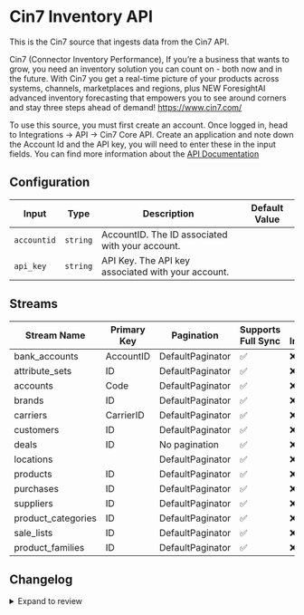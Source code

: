 # Cin7 Inventory API
This is the Cin7 source that ingests data from the Cin7 API.

Cin7 (Connector Inventory Performance), If you’re a business that wants to grow, you need an inventory solution you can count on - both now and in the future. With Cin7 you get a real-time picture of your products across systems, channels, marketplaces and regions, plus NEW ForesightAI advanced inventory forecasting that empowers you to see around corners and stay three steps ahead of demand! https://www.cin7.com/

To use this source, you must first create an account. Once logged in, head to Integrations -&gt; API -&gt; Cin7 Core API.
Create an application and note down the Account Id and the API key, you will need to enter these in the input fields. You can find more information about the [API Documentation](https://dearinventory.docs.apiary.io/#reference)


## Configuration

| Input | Type | Description | Default Value |
|-------|------|-------------|---------------|
| `accountid` | `string` | AccountID. The ID associated with your account. |  |
| `api_key` | `string` | API Key. The API key associated with your account. |  |

## Streams
| Stream Name | Primary Key | Pagination | Supports Full Sync | Supports Incremental |
|-------------|-------------|------------|---------------------|----------------------|
| bank_accounts | AccountID | DefaultPaginator | ✅ |  ❌  |
| attribute_sets | ID | DefaultPaginator | ✅ |  ❌  |
| accounts | Code | DefaultPaginator | ✅ |  ❌  |
| brands | ID | DefaultPaginator | ✅ |  ❌  |
| carriers | CarrierID | DefaultPaginator | ✅ |  ❌  |
| customers | ID | DefaultPaginator | ✅ |  ❌  |
| deals | ID | No pagination | ✅ |  ❌  |
| locations |  | DefaultPaginator | ✅ |  ❌  |
| products | ID | DefaultPaginator | ✅ |  ❌  |
| purchases | ID | DefaultPaginator | ✅ |  ❌  |
| suppliers | ID | DefaultPaginator | ✅ |  ❌  |
| product_categories | ID | DefaultPaginator | ✅ |  ❌  |
| sale_lists | ID | DefaultPaginator | ✅ |  ❌  |
| product_families | ID | DefaultPaginator | ✅ |  ❌  |

## Changelog

<details>
  <summary>Expand to review</summary>

| Version          | Date              | Pull Request | Subject        |
|------------------|-------------------|--------------|----------------|
| 0.3.16 | 2025-09-02 | [65767](https://github.com/airbytehq/airbyte/pull/65767) | Update dependencies |
| 0.3.15 | 2025-08-23 | [65248](https://github.com/airbytehq/airbyte/pull/65248) | Update dependencies |
| 0.3.14 | 2025-08-14 | [64942](https://github.com/airbytehq/airbyte/pull/64942) | Fix docker image entrypoint for platform syncs |
| 0.3.13 | 2025-08-08 | [64118](https://github.com/airbytehq/airbyte/pull/64118) | Fix product_availability primary key to support multi-location inventory tracking by using composite key [ID, Location] instead of just [ID] |
| 0.3.12 | 2025-08-09 | [64712](https://github.com/airbytehq/airbyte/pull/64712) | Update dependencies |
| 0.3.11 | 2025-08-02 | [64396](https://github.com/airbytehq/airbyte/pull/64396) | Update dependencies |
| 0.3.10 | 2025-07-26 | [64046](https://github.com/airbytehq/airbyte/pull/64046) | Update dependencies |
| 0.3.9 | 2025-07-19 | [63536](https://github.com/airbytehq/airbyte/pull/63536) | Update dependencies |
| 0.3.8 | 2025-07-12 | [62997](https://github.com/airbytehq/airbyte/pull/62997) | Update dependencies |
| 0.3.7 | 2025-07-05 | [62760](https://github.com/airbytehq/airbyte/pull/62760) | Update dependencies |
| 0.3.6 | 2025-06-28 | [62305](https://github.com/airbytehq/airbyte/pull/62305) | Update dependencies |
| 0.3.5 | 2025-06-22 | [61988](https://github.com/airbytehq/airbyte/pull/61988) | Update dependencies |
| 0.3.4 | 2025-06-14 | [61252](https://github.com/airbytehq/airbyte/pull/61252) | Update dependencies |
| 0.3.3 | 2025-05-24 | [60378](https://github.com/airbytehq/airbyte/pull/60378) | Update dependencies |
| 0.3.2 | 2025-05-10 | [59985](https://github.com/airbytehq/airbyte/pull/59985) | Update dependencies |
| 0.3.1 | 2025-05-03 | [59392](https://github.com/airbytehq/airbyte/pull/59392) | Update dependencies |
| 0.3.0 | 2025-04-28 | [58631](https://github.com/airbytehq/airbyte/pull/58631) | add  stream |
| 0.2.3 | 2025-04-26 | [58885](https://github.com/airbytehq/airbyte/pull/58885) | Update dependencies |
| 0.2.2 | 2025-04-19 | [58350](https://github.com/airbytehq/airbyte/pull/58350) | Update dependencies |
| 0.2.1 | 2025-04-12 | [57816](https://github.com/airbytehq/airbyte/pull/57816) | Update dependencies |
| 0.2.0 | 2025-04-07 | [56931](https://github.com/airbytehq/airbyte/pull/56931) | removed incremental from unordered streams |
| 0.1.2 | 2025-04-05 | [57183](https://github.com/airbytehq/airbyte/pull/57183) | Update dependencies |
| 0.1.1 | 2025-03-29 | [56590](https://github.com/airbytehq/airbyte/pull/56590) | Update dependencies |
| 0.1.0 | 2025-03-27 | [56429](https://github.com/airbytehq/airbyte/pull/56429) | refactor connector, add backoff and fix endpoints |
| 0.0.16 | 2025-03-22 | [56121](https://github.com/airbytehq/airbyte/pull/56121) | Update dependencies |
| 0.0.15 | 2025-03-08 | [55421](https://github.com/airbytehq/airbyte/pull/55421) | Update dependencies |
| 0.0.14 | 2025-03-01 | [54886](https://github.com/airbytehq/airbyte/pull/54886) | Update dependencies |
| 0.0.13 | 2025-02-22 | [54257](https://github.com/airbytehq/airbyte/pull/54257) | Update dependencies |
| 0.0.12 | 2025-02-15 | [53934](https://github.com/airbytehq/airbyte/pull/53934) | Update dependencies |
| 0.0.11 | 2025-02-08 | [53393](https://github.com/airbytehq/airbyte/pull/53393) | Update dependencies |
| 0.0.10 | 2025-02-01 | [52880](https://github.com/airbytehq/airbyte/pull/52880) | Update dependencies |
| 0.0.9 | 2025-01-25 | [52177](https://github.com/airbytehq/airbyte/pull/52177) | Update dependencies |
| 0.0.8 | 2025-01-18 | [51718](https://github.com/airbytehq/airbyte/pull/51718) | Update dependencies |
| 0.0.7 | 2025-01-11 | [51227](https://github.com/airbytehq/airbyte/pull/51227) | Update dependencies |
| 0.0.6 | 2024-12-28 | [50466](https://github.com/airbytehq/airbyte/pull/50466) | Update dependencies |
| 0.0.5 | 2024-12-21 | [50191](https://github.com/airbytehq/airbyte/pull/50191) | Update dependencies |
| 0.0.4 | 2024-12-14 | [49576](https://github.com/airbytehq/airbyte/pull/49576) | Update dependencies |
| 0.0.3 | 2024-12-12 | [49284](https://github.com/airbytehq/airbyte/pull/49284) | Update dependencies |
| 0.0.2 | 2024-12-11 | [48950](https://github.com/airbytehq/airbyte/pull/48950) | Starting with this version, the Docker image is now rootless. Please note that this and future versions will not be compatible with Airbyte versions earlier than 0.64 |
| 0.0.1 | 2024-10-30 | | Initial release by [@aazam-gh](https://github.com/aazam-gh) via Connector Builder |

</details>

